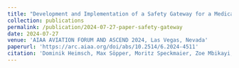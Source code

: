 ```yaml
---
title: "Development and Implementation of a Safety Gateway for a Medical Evacuation eVTOL Aircraft"
collection: publications
permalink: /publication/2024-07-27-paper-safety-gateway
date: 2024-07-27
venue: 'AIAA AVIATION FORUM AND ASCEND 2024, Las Vegas, Nevada'
paperurl: 'https://arc.aiaa.org/doi/abs/10.2514/6.2024-4511'
citation: 'Dominik Heimsch, Max Söpper, Moritz Speckmaier, Zoe Mbikayi, Sebastian Kellringer and Florian Holzapfel &quot;Development and Implementation of a Safety Gateway for a Medical Evacuation eVTOL Aircraft".&quot; <i> AIAA 2024-4511. AIAA AVIATION FORUM AND ASCEND 2024, Las Vegas, Nevada, July 2024 </i>'
---
```


<!-- [Download paper here](https://zmbikayi.github.io/files/paper_filter_sync.pdf) -->